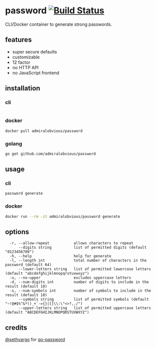 # password [![Build Status](https://travis-ci.com/admiralobvious/password.svg?branch=master)](https://travis-ci.com/admiralobvious/password)

CLI/Docker container to generate strong passwords.

## features
- super secure defaults
- customizable
- 12 factor
- no HTTP API
- no JavaScript frontend

## installation
### cli
```sh

```
### docker
```sh
docker pull admiralobvious/password
```
### golang
```sh
go get github.com/admiralobvious/password
```

## usage
### cli
```sh
password generate
```
### docker
```sh
docker run --rm -it admiralobvious/password generate
```

## options
```
  -r, --allow-repeat           allows characters to repeat
      --digits string          list of permitted digits (default "0123456789")
  -h, --help                   help for generate
  -l, --length int             total number of characters in the password (default 64)
      --lower-letters string   list of permitted lowercase letters (default "abcdefghijklmnopqrstuvwxyz")
  -u, --no-upper               excludes uppercase letters
  -d, --num-digits int         number of digits to include in the result (default 10)
  -s, --num-symbols int        number of symbols to include in the result (default 10)
      --symbols string         list of permitted symbols (default "~!@#$%^&*()_+`-={}|[]\\:\"<>?,./")
      --upper-letters string   list of permitted uppercase letters (default "ABCDEFGHIJKLMNOPQRSTUVWXYZ")
```

## credits
[@sethvargo](https://github.com/sethvargo) for [go-password](https://github.com/sethvargo/go-password)

